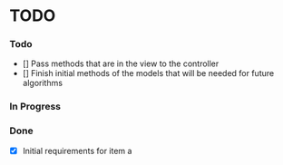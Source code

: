 # TODO

### Todo
- [] Pass methods that are in the view to the controller
- [] Finish initial methods of the models that will be needed for future algorithms

### In Progress


### Done
- [x] Initial requirements for item a